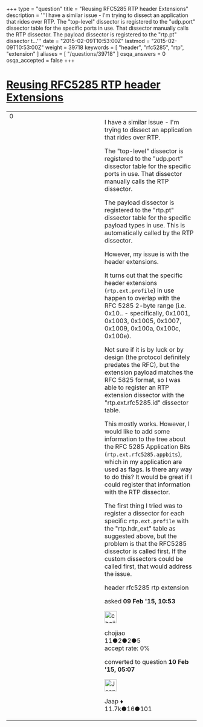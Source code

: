+++
type = "question"
title = "Reusing RFC5285 RTP header Extensions"
description = '''I have a similar issue - I&#x27;m trying to dissect an application that rides over RTP. The &quot;top-level&quot; dissector is registered to the &quot;udp.port&quot; dissector table for the specific ports in use. That dissector manually calls the RTP dissector. The payload dissector is registered to the &quot;rtp.pt&quot; dissector t...'''
date = "2015-02-09T10:53:00Z"
lastmod = "2015-02-09T10:53:00Z"
weight = 39718
keywords = [ "header", "rfc5285", "rtp", "extension" ]
aliases = [ "/questions/39718" ]
osqa_answers = 0
osqa_accepted = false
+++

<div class="headNormal">

# [Reusing RFC5285 RTP header Extensions](/questions/39718/reusing-rfc5285-rtp-header-extensions)

</div>

<div id="main-body">

<div id="askform">

<table id="question-table" style="width:100%;"><colgroup><col style="width: 50%" /><col style="width: 50%" /></colgroup><tbody><tr class="odd"><td style="width: 30px; vertical-align: top"><div class="vote-buttons"><span id="post-39718-upvote" class="ajax-command post-vote up" rel="nofollow" title="I like this post (click again to cancel)"> </span><div id="post-39718-score" class="post-score" title="current number of votes">0</div><span id="post-39718-downvote" class="ajax-command post-vote down" rel="nofollow" title="I dont like this post (click again to cancel)"> </span> <span id="favorite-mark" class="ajax-command favorite-mark" rel="nofollow" title="mark/unmark this question as favorite (click again to cancel)"> </span><div id="favorite-count" class="favorite-count"></div></div></td><td><div id="item-right"><div class="question-body"><p>I have a similar issue - I'm trying to dissect an application that rides over RTP.</p><p>The "top-level" dissector is registered to the "udp.port" dissector table for the specific ports in use. That dissector manually calls the RTP dissector.</p><p>The payload dissector is registered to the "rtp.pt" dissector table for the specific payload types in use. This is automatically called by the RTP dissector.</p><p>However, my issue is with the header extensions.</p><p>It turns out that the specific header extensions (<code>rtp.ext.profile</code>) in use happen to overlap with the RFC 5285 2-byte range (i.e. 0x10.. - specifically, 0x1001, 0x1003, 0x1005, 0x1007, 0x1009, 0x100a, 0x100c, 0x100e).</p><p>Not sure if it is by luck or by design (the protocol definitely predates the RFC), but the extension payload matches the RFC 5825 format, so I was able to register an RTP extension dissector with the "rtp.ext.rfc5285.id" dissector table.</p><p>This mostly works. However, I would like to add some information to the tree about the RFC 5285 Application Bits (<code>rtp.ext.rfc5285.appbits</code>), which in my application are used as flags. Is there any way to do this? It would be great if I could register that information with the RTP dissector.</p><p>The first thing I tried was to register a dissector for each specific <code>rtp.ext.profile</code> with the "rtp.hdr_ext" table as suggested above, but the problem is that the RFC5285 dissector is called first. If the custom dissectors could be called first, that would address the issue.</p></div><div id="question-tags" class="tags-container tags"><span class="post-tag tag-link-header" rel="tag" title="see questions tagged &#39;header&#39;">header</span> <span class="post-tag tag-link-rfc5285" rel="tag" title="see questions tagged &#39;rfc5285&#39;">rfc5285</span> <span class="post-tag tag-link-rtp" rel="tag" title="see questions tagged &#39;rtp&#39;">rtp</span> <span class="post-tag tag-link-extension" rel="tag" title="see questions tagged &#39;extension&#39;">extension</span></div><div id="question-controls" class="post-controls"></div><div class="post-update-info-container"><div class="post-update-info post-update-info-user"><p>asked <strong>09 Feb '15, 10:53</strong></p><img src="https://secure.gravatar.com/avatar/c0e1d8fa360f3ed1d0eb32459c4eda98?s=32&amp;d=identicon&amp;r=g" class="gravatar" width="32" height="32" alt="chojiao&#39;s gravatar image" /><p><span>chojiao</span><br />
<span class="score" title="11 reputation points">11</span><span title="2 badges"><span class="badge1">●</span><span class="badgecount">2</span></span><span title="2 badges"><span class="silver">●</span><span class="badgecount">2</span></span><span title="5 badges"><span class="bronze">●</span><span class="badgecount">5</span></span><br />
<span class="accept_rate" title="Rate of the user&#39;s accepted answers">accept rate:</span> <span title="chojiao has no accepted answers">0%</span></p></div><div class="post-update-info post-update-info-edited"><p><span> converted to question <strong>10 Feb '15, 05:07</strong> </span></p><img src="https://secure.gravatar.com/avatar/2337f0406681e5c72ea0e6f1f0d6c0b0?s=32&amp;d=identicon&amp;r=g" class="gravatar" width="32" height="32" alt="Jaap&#39;s gravatar image" /><p><span>Jaap ♦</span><br />
<span class="score" title="11680 reputation points"><span>11.7k</span></span><span title="16 badges"><span class="silver">●</span><span class="badgecount">16</span></span><span title="101 badges"><span class="bronze">●</span><span class="badgecount">101</span></span></p></div></div><div id="comments-container-39718" class="comments-container"></div><div id="comment-tools-39718" class="comment-tools"></div><div class="clear"></div><div id="comment-39718-form-container" class="comment-form-container"></div><div class="clear"></div></div></td></tr></tbody></table>

</div>

</div>

